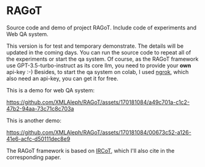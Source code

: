 # RAGoT
Source code and demo of project RAGoT. Include code of experiments and Web QA system.

This version is for test and temporary demonstrate. The details will be updated in the coming days. You can run the source code to repeat all of the experiments or start the qa system. Of course, as the RAGoT framework use GPT-3.5-turbo-instruct as its core llm, you need to provide your **own** api-key :-)
Besides, to start the qa system on colab, I used [ngrok](https://ngrok.com/), which also need an api-key, you can get it for free.

This is a demo for web QA system:

https://github.com/XMLAleph/RAGoT/assets/170181084/a49c701a-c1c2-47b2-94aa-73c71c8c703a

This is another demo:

https://github.com/XMLAleph/RAGoT/assets/170181084/00673c52-a126-41e6-acfc-d50111dec8e9

The RAGoT framework is based on [IRCoT](https://github.com/StonyBrookNLP/ircot), which I'll also cite in the corresponding paper.
